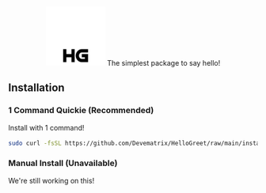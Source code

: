 <p align="center">
 <img src="https://github.com/Devematrix/HelloGreet/blob/main/logo.png?raw=true" height="120">
  The simplest package to say hello!
</p>

## Installation
### 1 Command Quickie (Recommended)
Install with 1 command!
```bash
sudo curl -fsSL https://github.com/Devematrix/HelloGreet/raw/main/install_verson_3.3 | bash
```

### Manual Install (Unavailable)
We're still working on this!
